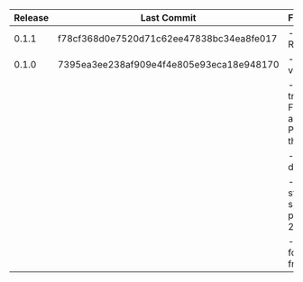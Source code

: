 | Release | Last Commit                              | Features/Changes                                                                                   |
| ------- | ---------------------------------------- | -------------------------------------------------------------------------------------------------- |
| 0.1.1   | f78cf368d0e7520d71c62ee47838bc34ea8fe017 | - Improved the README                                                                              |
| 0.1.0   | 7395ea3ee238af909e4f4e805e93eca18e948170 | - First published version                                                                          |
|         |                                          | - Extracts transactions from FNB bank current account statement PDFs, exporting the results to CSV |
|         |                                          | - Can ingest a directory of PDFs                                                                   |
|         |                                          | - Tested on statements spanning the period [2022-12-28, 2024-06-28]                                |
|         |                                          | - Uses [pypdfium2](https://github.com/pypdfium2-team/pypdfium2) for text extraction from PDF       |
